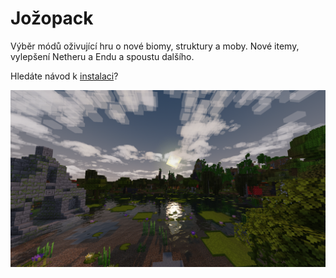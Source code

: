 # Jožopack

Výběr módů oživující hru o nové biomy, struktury a moby. Nové itemy, vylepšení Netheru a Endu a spoustu dalšího.

Hledáte návod k [instalaci](https://github.com/jsfraz/jozopack/wiki/1.-Klient)?

![Screenshot ze hry](images/image.png)

